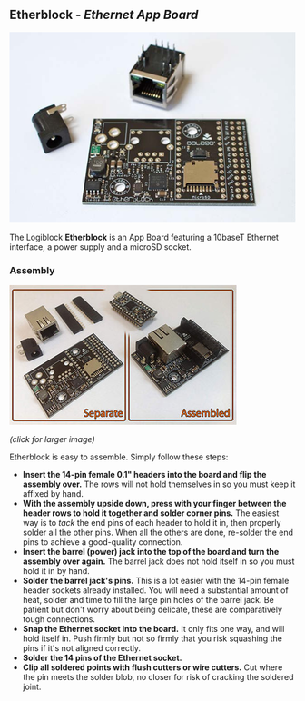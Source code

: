 ## Etherblock - *Ethernet App Board*

[ ![Etherblock assembly](https://github.com/OutbreakInc/Galago/blob/master/Hardware/AppBoards/EthernetAppBoard/photos/EthernetAppBoard-0BAC0404-small.jpg?raw=true) ](https://github.com/OutbreakInc/Galago/blob/master/Hardware/AppBoards/EthernetAppBoard/photos/EthernetAppBoard-0BAC0404.jpg?raw=true)

The Logiblock **Etherblock** is an App Board featuring a 10baseT Ethernet interface, a power supply and a microSD socket.

### Assembly

[ ![Etherblock assembly](https://github.com/OutbreakInc/Galago/blob/master/Hardware/AppBoards/EthernetAppBoard/photos/EthernetAppBoard-0BAC0404-assembled-small.jpg?raw=true) ](https://github.com/OutbreakInc/Galago/blob/master/Hardware/AppBoards/EthernetAppBoard/photos/EthernetAppBoard-0BAC0404-assembled.jpg?raw=true)

*(click for larger image)*

Etherblock is easy to assemble.  Simply follow these steps:

- **Insert the 14-pin female 0.1" headers into the board and flip the assembly over.**  The rows will not hold themselves in so you must keep it affixed by hand.
- **With the assembly upside down, press with your finger between the header rows to hold it together and solder corner pins.**  The easiest way is to *tack* the end pins of each header to hold it in, then properly solder all the other pins.  When all the others are done, re-solder the end pins to achieve a good-quality connection.
- **Insert the barrel (power) jack into the top of the board and turn the assembly over again.**  The barrel jack does not hold itself in so you must hold it in by hand.
- **Solder the barrel jack's pins.**  This is a lot easier with the 14-pin female header sockets already installed.  You will need a substantial amount of heat, solder and time to fill the large pin holes of the barrel jack.  Be patient but don't worry about being delicate, these are comparatively tough connections.
- **Snap the Ethernet socket into the board.**  It only fits one way, and will hold itself in.  Push firmly but not so firmly that you risk squashing the pins if it's not aligned correctly.
- **Solder the 14 pins of the Ethernet socket.**
- **Clip all soldered points with flush cutters or wire cutters.**  Cut where the pin meets the solder blob, no closer for risk of cracking the soldered joint.
